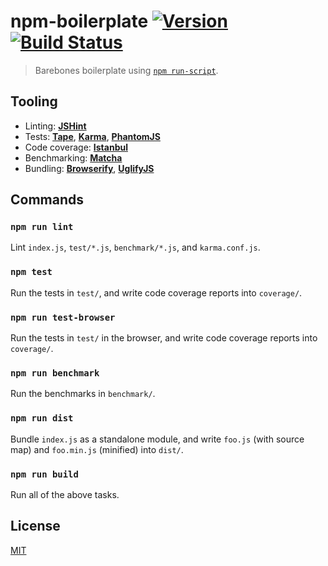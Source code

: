 # npm-boilerplate [![Version](https://img.shields.io/badge/version-v0.1.1-orange.svg?style=flat)](https://github.com/yuanqing/npm-boilerplate/releases) [![Build Status](https://img.shields.io/travis/yuanqing/npm-boilerplate.svg?style=flat)](https://travis-ci.org/yuanqing/npm-boilerplate)

> Barebones boilerplate using [`npm run-script`](https://www.npmjs.org/doc/cli/npm-run-script.html).

## Tooling

- Linting: **[JSHint](http://jshint.com/docs/)**
- Tests: **[Tape](https://github.com/substack/tape)**, **[Karma](http://karma-runner.github.io/)**, **[PhantomJS](http://phantomjs.org/)**
- Code coverage: **[Istanbul](http://gotwarlost.github.io/istanbul/)**
- Benchmarking: **[Matcha](https://github.com/logicalparadox/matcha)**
- Bundling: **[Browserify](http://browserify.org/)**, **[UglifyJS](https://github.com/mishoo/UglifyJS2)**

## Commands

### `npm run lint`

Lint `index.js`, `test/*.js`, `benchmark/*.js`, and `karma.conf.js`.

### `npm test`

Run the tests in `test/`, and write code coverage reports into `coverage/`.

### `npm run test-browser`

Run the tests in `test/` in the browser, and write code coverage reports into `coverage/`.

### `npm run benchmark`

Run the benchmarks in `benchmark/`.

### `npm run dist`

Bundle `index.js` as a standalone module, and write `foo.js` (with source map) and `foo.min.js` (minified) into `dist/`.

### `npm run build`

Run all of the above tasks.

## License

[MIT](LICENSE.md)
